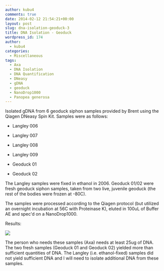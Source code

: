 ```yaml
---
author: kubu4
comments: true
date: 2014-02-12 21:54:21+00:00
layout: post
slug: dna-isolation-geoduck-3
title: DNA Isolation - Geoduck
wordpress_id: 174
author:
  - kubu4
categories:
  - Miscellaneous
tags:
  - Axa
  - DNA Isolation
  - DNA Quantification
  - DNeasy
  - gDNA
  - geoduck
  - NanoDrop1000
  - Panopea generosa
---
```


Isolated gDNA from 6 geoduck siphon samples provided by Brent using the Qiagen DNeasy Spin Kit. Samples were as follows:




    
  * Langley 006

    
  * Langley 007

    
  * Langley 008

    
  * Langley 009

    
  * Geoduck 01

    
  * Geoduck 02



The Langley samples were fixed in ethanol in 2006. Geoduck 01/02 were fresh geoduck siphon samples, taken from two live, juvenile geoduck (the rest of the bodies were frozen at -80C).

The samples were processed according to the Qiagen protocol (but utilized an overnight incubation at 56C with Proteinase K), eluted in 100uL of Buffer AE and spec'd on a NanoDrop1000.

Results:

![](http://eagle.fish.washington.edu/Arabidopsis/20140212%20-%20Geoduck%20gDNA-01.JPG)

The person who needs these samples (Axa) needs at least 25ug of DNA. The two fresh samples (Geoduck 01 and Geoduck 02) yielded more than sufficient quantities of DNA. The Langley (i.e. ethanol-fixed) samples did not yield sufficient DNA and I will need to isolate additional DNA from these samples.
